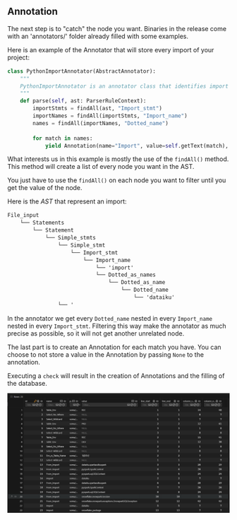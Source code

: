 
## Annotation

The next step is to "catch" the node you want. Binaries in the release come with an 'annotators/' folder already filled with some examples.

Here is an example of the Annotator that will store every import of your project:
```python
class PythonImportAnnotator(AbstractAnnotator):
    """
    PythonImportAnnotator is an annotator class that identifies import statements in Python code.
    """
    def parse(self, ast: ParserRuleContext):
        importStmts = findAll(ast, "Import_stmt")
        importNames = findAll(importStmts, "Import_name")
        names = findAll(importNames, "Dotted_name")

        for match in names:
            yield Annotation(name="Import", value=self.getText(match), context=match)
```

What interests us in this example is mostly the use of the `findAll()` method. This method will create a list of every node you want in the AST.

You just have to use the `findAll()` on each node you want to filter until you get the value of the node.

Here is the *AST* that represent an import:
```txt
File_input
    └── Statements
        └── Statement
            └── Simple_stmts
                └── Simple_stmt
                    └── Import_stmt
                        └── Import_name
                            └── 'import'
                            └── Dotted_as_names
                                └── Dotted_as_name
                                    └── Dotted_name
                                        └── 'dataiku'
                └── '
```
In the annotator we get every `Dotted_name` nested in every `Import_name` nested in every `Import_stmt`. Filtering this way make the annotator as much precise as possible, so it will not get another unrelated node.

The last part is to create an Annotation for each match you have. You can choose to not store a value in the Annotation by passing `None` to the annotation.

Executing a `check` will result in the creation of Annotations and the filling of the database.

![SQLite Annotation](/../static/img/howitwork/db.png?raw=true "SQLite Annotation")

